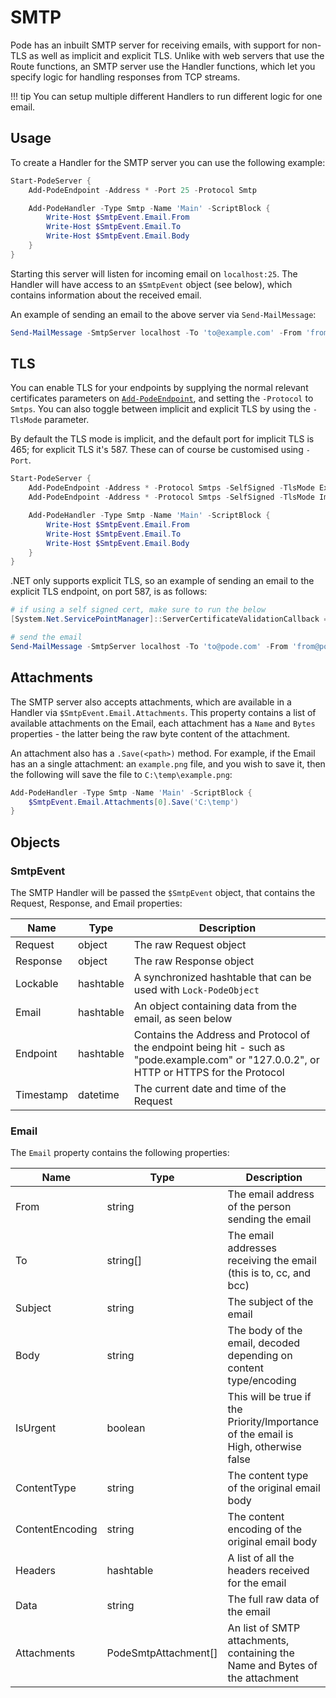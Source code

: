 # SMTP

Pode has an inbuilt SMTP server for receiving emails, with support for non-TLS as well as implicit and explicit TLS. Unlike with web servers that use the Route functions, an SMTP server use the Handler functions, which let you specify logic for handling responses from TCP streams.

!!! tip
    You can setup multiple different Handlers to run different logic for one email.

## Usage

To create a Handler for the SMTP server you can use the following example:

```powershell
Start-PodeServer {
    Add-PodeEndpoint -Address * -Port 25 -Protocol Smtp

    Add-PodeHandler -Type Smtp -Name 'Main' -ScriptBlock {
        Write-Host $SmtpEvent.Email.From
        Write-Host $SmtpEvent.Email.To
        Write-Host $SmtpEvent.Email.Body
    }
}
```

Starting this server will listen for incoming email on `localhost:25`. The Handler will have access to an `$SmtpEvent` object (see below), which contains information about the received email.

An example of sending an email to the above server via `Send-MailMessage`:

```powershell
Send-MailMessage -SmtpServer localhost -To 'to@example.com' -From 'from@example.com' -Body 'Hello' -Subject 'Hi there' -Port 25
```

## TLS

You can enable TLS for your endpoints by supplying the normal relevant certificates parameters on [`Add-PodeEndpoint`](../../Functions/Core/Add-PodeEndpoint), and setting the `-Protocol` to `Smtps`. You can also toggle between implicit and explicit TLS by using the `-TlsMode` parameter.

By default the TLS mode is implicit, and the default port for implicit TLS is 465; for explicit TLS it's 587. These can of course be customised using `-Port`.

```powershell
Start-PodeServer {
    Add-PodeEndpoint -Address * -Protocol Smtps -SelfSigned -TlsMode Explicit
    Add-PodeEndpoint -Address * -Protocol Smtps -SelfSigned -TlsMode Implicit

    Add-PodeHandler -Type Smtp -Name 'Main' -ScriptBlock {
        Write-Host $SmtpEvent.Email.From
        Write-Host $SmtpEvent.Email.To
        Write-Host $SmtpEvent.Email.Body
    }
}
```

.NET only supports explicit TLS, so an example of sending an email to the explicit TLS endpoint, on port 587, is as follows:

```powershell
# if using a self signed cert, make sure to run the below
[System.Net.ServicePointManager]::ServerCertificateValidationCallback = { return $true }

# send the email
Send-MailMessage -SmtpServer localhost -To 'to@pode.com' -From 'from@pode.com' -Body 'Hello' -Subject 'Hi there' -Port 587 -UseSSL
```

## Attachments

The SMTP server also accepts attachments, which are available in a Handler via `$SmtpEvent.Email.Attachments`. This property contains a list of available attachments on the Email, each attachment has a `Name` and `Bytes` properties - the latter being the raw byte content of the attachment.

An attachment also has a `.Save(<path>)` method. For example, if the Email has an a single attachment: an `example.png` file, and you wish to save it, then the following will save the file to `C:\temp\example.png`:

```powershell
Add-PodeHandler -Type Smtp -Name 'Main' -ScriptBlock {
    $SmtpEvent.Email.Attachments[0].Save('C:\temp')
}
```

## Objects

### SmtpEvent

The SMTP Handler will be passed the `$SmtpEvent` object, that contains the Request, Response, and Email properties:

| Name | Type | Description |
| ---- | ---- | ----------- |
| Request | object | The raw Request object |
| Response | object | The raw Response object |
| Lockable | hashtable | A synchronized hashtable that can be used with `Lock-PodeObject` |
| Email | hashtable | An object containing data from the email, as seen below |
| Endpoint | hashtable | Contains the Address and Protocol of the endpoint being hit - such as "pode.example.com" or "127.0.0.2", or HTTP or HTTPS for the Protocol |
| Timestamp | datetime | The current date and time of the Request |

### Email

The `Email` property contains the following properties:

| Name | Type | Description |
| ---- | ---- | ----------- |
| From | string | The email address of the person sending the email |
| To | string[] | The email addresses receiving the email (this is to, cc, and bcc) |
| Subject | string | The subject of the email |
| Body | string | The body of the email, decoded depending on content type/encoding |
| IsUrgent | boolean | This will be true if the Priority/Importance of the email is High, otherwise false |
| ContentType | string | The content type of the original email body |
| ContentEncoding | string | The content encoding of the original email body |
| Headers | hashtable | A list of all the headers received for the email |
| Data | string | The full raw data of the email |
| Attachments | PodeSmtpAttachment[] | An list of SMTP attachments, containing the Name and Bytes of the attachment |
